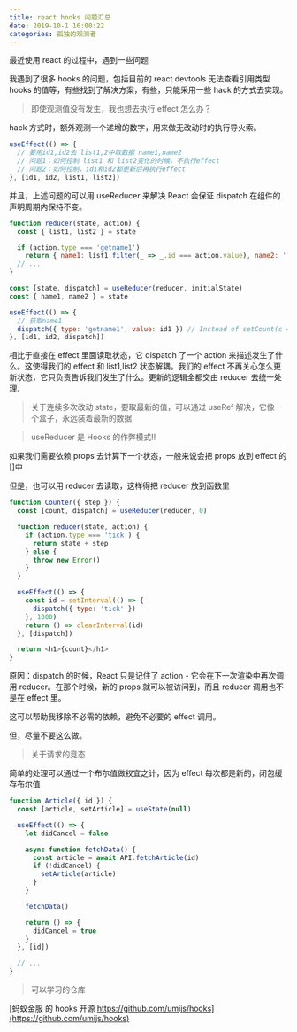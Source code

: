 ```yaml
---
title: react hooks 问题汇总
date: 2019-10-1 16:00:22
categories: 孤独的观测者
---
```


最近使用 react 的过程中，遇到一些问题

<!--more-->

我遇到了很多 hooks 的问题，包括目前的 react devtools 无法查看引用类型 hooks 的值等，有些找到了解决方案，有些，只能采用一些 hack 的方式去实现。

> 即使观测值没有发生，我也想去执行 effect 怎么办？

hack 方式时，额外观测一个递增的数字，用来做无改动时的执行导火索。

```js
useEffect(() => {
  // 要用id1,id2去 list1,2中取数据 name1,name2
  // 问题1：如何控制 list1 和 list2变化的时候，不执行effect
  // 问题2：如何控制，id1和id2都更新后再执行effect
}, [id1, id2, list1, list2])
```

并且，上述问题的可以用 useReducer 来解决.React 会保证 dispatch 在组件的声明周期内保持不变。

```js
function reducer(state, action) {
  const { list1, list2 } = state

  if (action.type === 'getname1')
    return { name1: list1.filter(_ => _.id === action.value), name2: '' }
  // ...
}

const [state, dispatch] = useReducer(reducer, initialState)
const { name1, name2 } = state

useEffect(() => {
  // 获取name1
  dispatch({ type: 'getname1', value: id1 }) // Instead of setCount(c => c + step);
}, [id1, id2, dispatch])
```

相比于直接在 effect 里面读取状态，它 dispatch 了一个 action 来描述发生了什么。这使得我们的 effect 和 list1,list2 状态解耦。我们的 effect 不再关心怎么更新状态，它只负责告诉我们发生了什么。更新的逻辑全都交由 reducer 去统一处理.

> 关于连续多次改动 state，要取最新的值，可以通过 useRef 解决，它像一个盒子，永远装着最新的数据

> useReducer 是 Hooks 的作弊模式!!

如果我们需要依赖 props 去计算下一个状态，一般来说会把 props 放到 effect 的[]中

但是，也可以用 reducer 去读取，这样得把 reducer 放到函数里

```js
function Counter({ step }) {
  const [count, dispatch] = useReducer(reducer, 0)

  function reducer(state, action) {
    if (action.type === 'tick') {
      return state + step
    } else {
      throw new Error()
    }
  }

  useEffect(() => {
    const id = setInterval(() => {
      dispatch({ type: 'tick' })
    }, 1000)
    return () => clearInterval(id)
  }, [dispatch])

  return <h1>{count}</h1>
}
```

原因：dispatch 的时候，React 只是记住了 action - 它会在下一次渲染中再次调用 reducer。在那个时候，新的 props 就可以被访问到，而且 reducer 调用也不是在 effect 里。

这可以帮助我移除不必需的依赖，避免不必要的 effect 调用。

但，尽量不要这么做。

> 关于请求的竞态

简单的处理可以通过一个布尔值做权宜之计，因为 effect 每次都是新的，闭包缓存布尔值

```js
function Article({ id }) {
  const [article, setArticle] = useState(null)

  useEffect(() => {
    let didCancel = false

    async function fetchData() {
      const article = await API.fetchArticle(id)
      if (!didCancel) {
        setArticle(article)
      }
    }

    fetchData()

    return () => {
      didCancel = true
    }
  }, [id])

  // ...
}
```

> 可以学习的仓库

[蚂蚁金服 的 hooks 开源 https://github.com/umijs/hooks](https://github.com/umijs/hooks)
